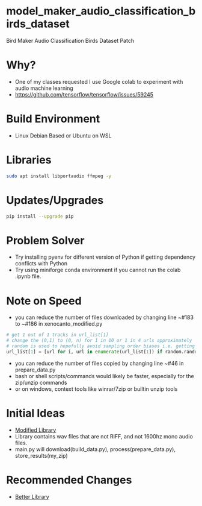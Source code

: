 # model_maker_audio_classification_birds_dataset
Bird Maker Audio Classification Birds Dataset Patch

# Why?
* One of my classes requested I use Google colab to experiment with audio machine learning
* https://github.com/tensorflow/tensorflow/issues/59245

# Build Environment
* Linux Debian Based or Ubuntu on WSL

# Libraries
```bash
sudo apt install libportaudio ffmpeg -y
```

# Updates/Upgrades
```bash
pip install --upgrade pip
```

# Problem Solver
* Try installing pyenv for different version of Python if getting dependency conflicts with Python
* Try using miniforge conda environment if you cannot run the colab .ipynb file.

# Note on Speed
* you can reduce the number of files downloaded by changing line ~#183 to ~#186 in xenocanto_modified.py
```python
# get 1 out of 1 tracks in url_list[1]
# change the (0,1) to (0, n) for 1 in 10 or 1 in 4 urls approximately
# random is used to hopefully avoid sampling order biases i.e. getting the first 100 sounds or every 2nd sound
url_list[1] = [url for i, url in enumerate(url_list[1]) if random.randrange(0,1) == 0]
```
* you can reduce the number of files copied by changing line ~#46 in prepare_data.py
* bash or shell scripts/commands would likely be faster, especially for the zip/unzip commands
* or on windows, context tools like winrar/7zip or builtin unzip tools

# Initial Ideas

* [Modified Library](https://github.com/ntivirikin/xeno-canto-py)
* Library contains wav files that are not RIFF, and not 1600hz mono audio files.
* main.py will download(build_data.py), process(prepare_data.py), store_results(my_zip)

# Recommended Changes

* [Better Library](https://github.com/realzza/xenopy)
